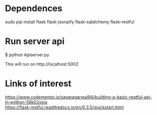# Dependences  
sudo pip install flask flask-jsonpify flask-sqlalchemy flask-restful 

# Run server api  
$ python Apiserver.py  

This will run on http://localhost:5002  

# Links of interest  
https://www.codementor.io/sagaragarwal94/building-a-basic-restful-api-in-python-58k02xsiq  
https://flask-restful.readthedocs.io/en/0.3.5/quickstart.html  